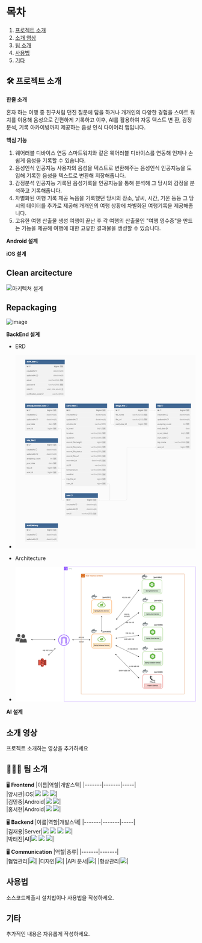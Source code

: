 # 목차
1. [프로젝트 소개](##-프로젝트-소개)
2. [소개 영상](##-소개-영상)
3. [팀 소개](##-팀-소개)
4. [사용법](##-사용법)
5. [기타](##-기타)

##  🛠 프로젝트 소개




**한줄 소개**

혼자 하는 여행 중 친구처럼 던진 질문에 답을 하거나 개개인의 다양한 경험을
스마트 워치를 이용해 음성으로 간편하게 기록하고 이후, AI를 활용하여 자동 텍스트 변 환, 감정분석, 기록 아카이빙까지 제공하는 음성 인식 다이어리 앱입니다.

**핵심 기능** 
1. 웨어러블 디바이스 연동
스마트워치와 같은 웨어러블 디바이스를 연동해 언제나 손쉽게 음성을 기록할 수 있습니다.
2. 음성인식 인공지능
사용자의 음성을 텍스트로 변환해주는 음성인식 인공지능을 도입해 기록한 음성을 텍스트로 변환해 저장해줍니다.
3. 감정분석 인공지능
기록된 음성기록을 인공지능을 통해 분석해 그 당시의 감정을 분석하고 기록해줍니다.
4. 차별화된 여행 기록 제공
녹음을 기록했던 당시의 장소, 날씨, 시간, 기온 등등 그 당시의 데이터를 추가로 제공해 개개인의 여행 상황에 차별화된 여행기록을 제공해줍니다.
5. 고유한 여행 산출물 생성
여행이 끝난 후 각 여행의 산출물인 "여행 영수증"을 만드는 기능을 제공해 여행에 대한 고유한 결과물을 생성할 수 있습니다.


**Android 설계**






**iOS 설계**

## Clean arcitecture
<img width="1032" alt="아키텍쳐 설계" src="https://github.com/kookmin-sw/capstone-2024-22/assets/105967852/e8a2e7cd-17c3-41d0-aa89-361439d7dc51">      

## Repackaging  
![image](https://github.com/kookmin-sw/capstone-2024-22/assets/105967852/293f19ba-725e-4227-8a18-704601a26ed2)




**BackEnd 설계**
- ERD
- ![](./src/momenterd.png)

- Architecture
- ![](./src/Momentarc.png)


**AI 설계**






## 소개 영상

프로젝트 소개하는 영상을 추가하세요





 ## 👩🏻‍💻 팀 소개  
 
🖥 **Frontend**
|이름|역할|개발스택|
|-------|-------|-----|    
|양시관|iOS|<img src="https://img.shields.io/badge/ios-%23000000.svg?&style=for-the-badge&logo=ios&logoColor=white" /> <img src="https://img.shields.io/badge/uikit-%232396F3.svg?&style=for-the-badge&logo=uikit&logoColor=white" /> <img src="https://img.shields.io/badge/swift-%23FA7343.svg?&style=for-the-badge&logo=swift&logoColor=white" />|  
|김민중|Android|<img src="https://img.shields.io/badge/android-%233DDC84.svg?&style=for-the-badge&logo=android&logoColor=black" /> <img src="https://img.shields.io/badge/kotlin-%230095D5.svg?&style=for-the-badge&logo=kotlin&logoColor=white" />|  
|홍서현|Android|<img src="https://img.shields.io/badge/android-%233DDC84.svg?&style=for-the-badge&logo=android&logoColor=black" /> <img src="https://img.shields.io/badge/kotlin-%230095D5.svg?&style=for-the-badge&logo=kotlin&logoColor=white" />|    

🖥 **Backend**
|이름|역할|개발스택|
|-------|-------|-----|    
|김재용|Server|<img src="https://img.shields.io/badge/spring-%236DB33F.svg?&style=for-the-badge&logo=spring&logoColor=white" /> <img src="https://img.shields.io/badge/mysql-%234479A1.svg?&style=for-the-badge&logo=mysql&logoColor=white" /> <img src="https://img.shields.io/badge/docker-%232496ED.svg?&style=for-the-badge&logo=docker&logoColor=white" /> <img src="https://img.shields.io/badge/json%20web%20tokens-%23000000.svg?&style=for-the-badge&logo=json%20web%20tokens&logoColor=white" />|  
|박태진|AI|<img src="https://img.shields.io/badge/tensorflow-%23FF6F00.svg?&style=for-the-badge&logo=tensorflow&logoColor=white" /> <img src="https://img.shields.io/badge/pytorch-%23EE4C2C.svg?&style=for-the-badge&logo=pytorch&logoColor=white" /> <img src="https://img.shields.io/badge/flask-%23000000.svg?&style=for-the-badge&logo=flask&logoColor=white" />|  

🖥 **Communication**
|역할|종류|
|-------|-------|    
|협업관리|<img src="https://img.shields.io/badge/notion-%23000000.svg?&style=for-the-badge&logo=notion&logoColor=white" />|
|디자인|<img src="https://img.shields.io/badge/figma-%23F24E1E.svg?&style=for-the-badge&logo=figma&logoColor=white" />|
|APi 문서|<img src="https://img.shields.io/badge/swagger-%2385EA2D.svg?&style=for-the-badge&logo=swagger&logoColor=black" />|
|형상관리|<img src="https://img.shields.io/badge/git-%23F05032.svg?&style=for-the-badge&logo=git&logoColor=white" />|    




## 사용법

소스코드제출시 설치법이나 사용법을 작성하세요.





## 기타

추가적인 내용은 자유롭게 작성하세요.








